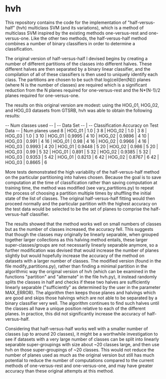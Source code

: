 # hvh

This repository contains the code for the implementation of "half-versus-half" (hvh) 
multiclass SVM (and its variations), which is a method of multiclass SVM inspired by 
the existing methods one-versus-rest and one-versus-one. Like the other two methods,
the half-versus-half method combines a number of binary classifiers in order to 
determine a classification.

The original version of half-versus-half I devised begins by creating a number of 
different partitions of the classes into different halves. These different halves
are then separated by a binary linear classifier, and the compilation of all of 
these classifiers is then used to uniquely identify each class. The partitions are
chosen to be such that log(ceil(len(N))) planes (where N is the number of classes)
are required which is a significant reduction from the N planes required for 
one-versus-rest and the N*(N-1)/2 planes required for one-versus-one. 

The results on this original version are modest: using the HOG_01, HOG_02, and 
HOG_03 datasets from GTSRB, hvh was able to obtain the following results: 

-- Num classes used --  | -- Data Set --  | -- Classification Accuracy on Test Data --  | Num planes used
          8             |       HOG_01    |                   1.0                       |       3
          8             |       HOG_02    |                   1.0                       |       3
          8             |       HOG_03    |                   1.0                       |       3
          10            |       HOG_01    |                   0.9995                    |       4
          10            |       HOG_02    |                   0.9896                    |       4
          10            |       HOG_03    |                   0.991                     |       4
          16            |       HOG_01    |                   0.98                      |       4
          16            |       HOG_02    |                   0.9966                    |       4
          16            |       HOG_03    |                   0.9993                    |       4
          20            |       HOG_01    |                   0.9448                    |       5
          20            |       HOG_02    |                   0.986                     |       5
          20            |       HOG_03    |                   0.99                      |       5
          32            |       HOG_01    |                   0.891                     |       5
          32            |       HOG_02    |                   0.9385                    |       5
          32            |       HOG_03    |                   0.9353                    |       5
          42            |       HOG_01    |                   0.8213                    |       6
          42            |       HOG_02    |                   0.8767                    |       6
          42            |       HOG_03    |                   0.8665                    |       6
          
More tests demonstrated the high variability of the half-versus-half method on the 
particular partitioning into halves chosen. Because the goal is to save computation 
at the time of classification rather than saving computation at training time, the 
method was modified (see vary_partitions.py) to repeat the process of choosing a 
partition multiple times by shuffling the initial state of the list of classes. The
original half-versus-half fitting would then proceed normally and the particular 
partition with the highest accuracy on the test data would be selected to be the 
set of planes to comprise the half-versus-half classifier. 

The results showed that the method works well on small numbers of classes but as the
number of classes increased, the accuracy fell. This suggests that though the classes
may originally be linearly separable, when grouped together larger collections as this
halving method entails, these larger super-classes/groups are not necessarily linearly
separable anymore, so a further modification was devised that would increase the 
number of planes slightly but would hopefully increase the accuracy of the method on 
datasets with a larger number of classes. The modified version (found in the file
modify_partitions.py), rather than finding a minimal partition in the algorithmic 
way the original version of hvh (which can be examined in the functions "partition"
and "alternate" in the file hvh.py), it instead randomly splits the classes in half
and checks if these two halves are sufficiently linearly separable ("sufficiently" 
as determined by the user in the parameter MAX_ERROR). The algorithm then keeps those
planes and halvings which are good and skips those halvings which are not able to be
separated by a binary classifier very well. The algorithm continues to find such halves
until the classes all have a unique position relative to each of the different planes. 
In practice, this did not significantly increase the accuracy of half-versus-half. 

Considering that half-versus-half works well with a smaller number of classes (up to 
around 20 classes), it might be a worthwhile investigation to see if datasets with a 
very large number of classes can be split into linearly separable super-groupings with
size about ~20 classes large, and then use hvh on those super-groupings of ~20 classes. 
This would not reduce the number of planes used as much as the original version but 
still has much potential to reduce the number of computations compared to the current 
methods of one-versus-rest and one-versus-one, and may have greater accuracy than these 
original attempts at this method. 



 

